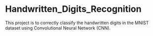 # Handwritten_Digits_Recognition
This project is to correctly classify the handwritten digits in the MNIST dataset using Convolutional Neural Network (CNN).
